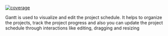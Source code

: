 [![coverage](http://ej2.syncfusion.com/badges/ej2-gantt/coverage.svg)](http://ej2.syncfusion.com/badges/ej2-gantt)

Gantt is used to visualize and edit the project schedule. It helps to organize the projects, track the project progress and also you can update the project schedule through interactions like editing, dragging and resizing
